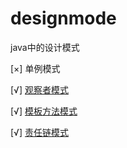# designmode
java中的设计模式

[×] 单例模式

[√] [观察者模式](./src/main/java/com/sunny/observer/readme.md)

[√] [模板方法模式](./src/main/java/com/sunny/templateMethod/readme.md)

[√] [责任链模式](./src/main/java/com/sunny/chain/readme.md)
